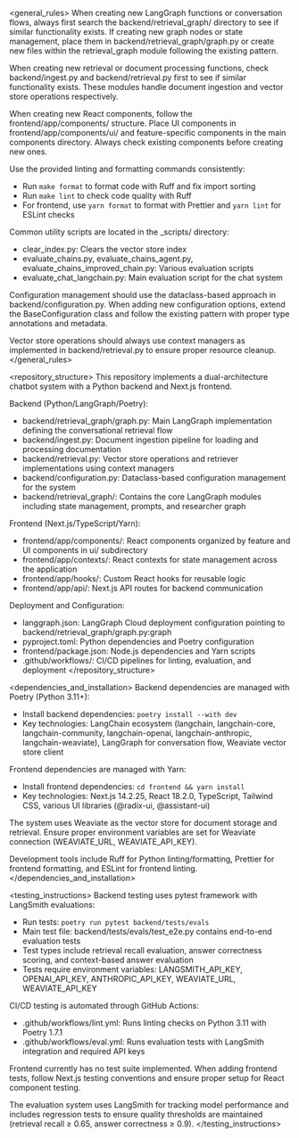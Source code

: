 <general_rules>
When creating new LangGraph functions or conversation flows, always first search the backend/retrieval_graph/ directory to see if similar functionality exists. If creating new graph nodes or state management, place them in backend/retrieval_graph/graph.py or create new files within the retrieval_graph module following the existing pattern.

When creating new retrieval or document processing functions, check backend/ingest.py and backend/retrieval.py first to see if similar functionality exists. These modules handle document ingestion and vector store operations respectively.

When creating new React components, follow the frontend/app/components/ structure. Place UI components in frontend/app/components/ui/ and feature-specific components in the main components directory. Always check existing components before creating new ones.

Use the provided linting and formatting commands consistently:
- Run `make format` to format code with Ruff and fix import sorting
- Run `make lint` to check code quality with Ruff
- For frontend, use `yarn format` to format with Prettier and `yarn lint` for ESLint checks

Common utility scripts are located in the _scripts/ directory:
- clear_index.py: Clears the vector store index
- evaluate_chains.py, evaluate_chains_agent.py, evaluate_chains_improved_chain.py: Various evaluation scripts
- evaluate_chat_langchain.py: Main evaluation script for the chat system

Configuration management should use the dataclass-based approach in backend/configuration.py. When adding new configuration options, extend the BaseConfiguration class and follow the existing pattern with proper type annotations and metadata.

Vector store operations should always use context managers as implemented in backend/retrieval.py to ensure proper resource cleanup.
</general_rules>

<repository_structure>
This repository implements a dual-architecture chatbot system with a Python backend and Next.js frontend.

Backend (Python/LangGraph/Poetry):
- backend/retrieval_graph/graph.py: Main LangGraph implementation defining the conversational retrieval flow
- backend/ingest.py: Document ingestion pipeline for loading and processing documentation
- backend/retrieval.py: Vector store operations and retriever implementations using context managers
- backend/configuration.py: Dataclass-based configuration management for the system
- backend/retrieval_graph/: Contains the core LangGraph modules including state management, prompts, and researcher graph

Frontend (Next.js/TypeScript/Yarn):
- frontend/app/components/: React components organized by feature and UI components in ui/ subdirectory
- frontend/app/contexts/: React contexts for state management across the application
- frontend/app/hooks/: Custom React hooks for reusable logic
- frontend/app/api/: Next.js API routes for backend communication

Deployment and Configuration:
- langgraph.json: LangGraph Cloud deployment configuration pointing to backend/retrieval_graph/graph.py:graph
- pyproject.toml: Python dependencies and Poetry configuration
- frontend/package.json: Node.js dependencies and Yarn scripts
- .github/workflows/: CI/CD pipelines for linting, evaluation, and deployment
</repository_structure>

<dependencies_and_installation>
Backend dependencies are managed with Poetry (Python 3.11+):
- Install backend dependencies: `poetry install --with dev`
- Key technologies: LangChain ecosystem (langchain, langchain-core, langchain-community, langchain-openai, langchain-anthropic, langchain-weaviate), LangGraph for conversation flow, Weaviate vector store client

Frontend dependencies are managed with Yarn:
- Install frontend dependencies: `cd frontend && yarn install`
- Key technologies: Next.js 14.2.25, React 18.2.0, TypeScript, Tailwind CSS, various UI libraries (@radix-ui, @assistant-ui)

The system uses Weaviate as the vector store for document storage and retrieval. Ensure proper environment variables are set for Weaviate connection (WEAVIATE_URL, WEAVIATE_API_KEY).

Development tools include Ruff for Python linting/formatting, Prettier for frontend formatting, and ESLint for frontend linting.
</dependencies_and_installation>

<testing_instructions>
Backend testing uses pytest framework with LangSmith evaluations:
- Run tests: `poetry run pytest backend/tests/evals`
- Main test file: backend/tests/evals/test_e2e.py contains end-to-end evaluation tests
- Test types include retrieval recall evaluation, answer correctness scoring, and context-based answer evaluation
- Tests require environment variables: LANGSMITH_API_KEY, OPENAI_API_KEY, ANTHROPIC_API_KEY, WEAVIATE_URL, WEAVIATE_API_KEY

CI/CD testing is automated through GitHub Actions:
- .github/workflows/lint.yml: Runs linting checks on Python 3.11 with Poetry 1.7.1
- .github/workflows/eval.yml: Runs evaluation tests with LangSmith integration and required API keys

Frontend currently has no test suite implemented. When adding frontend tests, follow Next.js testing conventions and ensure proper setup for React component testing.

The evaluation system uses LangSmith for tracking model performance and includes regression tests to ensure quality thresholds are maintained (retrieval recall ≥ 0.65, answer correctness ≥ 0.9).
</testing_instructions>

